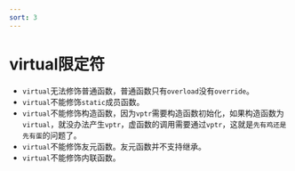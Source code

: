 ```yaml
---
sort: 3
---
```


# virtual限定符

+ `virtual`无法修饰普通函数，普通函数只有`overload`没有`override`。
+ `virtual`不能修饰`static`成员函数。
+ `virtual`不能修饰构造函数，因为`vptr`需要构造函数初始化，如果构造函数为`virtual`，就没办法产生`vptr`，虚函数的调用需要通过`vptr`，这就是`先有鸡还是先有蛋`的问题了。
+ `virtual`不能修饰友元函数。友元函数并不支持继承。
+ `virtual`不能修饰内联函数。



